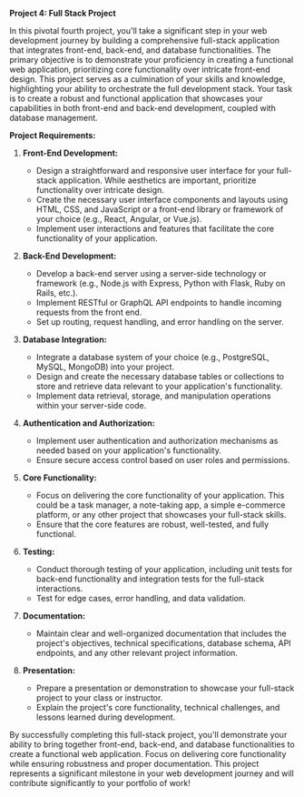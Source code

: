 **Project 4: Full Stack Project**

In this pivotal fourth project, you'll take a significant step in your web development journey by building a comprehensive full-stack application that integrates front-end, back-end, and database functionalities. The primary objective is to demonstrate your proficiency in creating a functional web application, prioritizing core functionality over intricate front-end design. This project serves as a culmination of your skills and knowledge, highlighting your ability to orchestrate the full development stack. Your task is to create a robust and functional application that showcases your capabilities in both front-end and back-end development, coupled with database management.

**Project Requirements:**

1. **Front-End Development:**
   - Design a straightforward and responsive user interface for your full-stack application. While aesthetics are important, prioritize functionality over intricate design.
   - Create the necessary user interface components and layouts using HTML, CSS, and JavaScript or a front-end library or framework of your choice (e.g., React, Angular, or Vue.js).
   - Implement user interactions and features that facilitate the core functionality of your application.

2. **Back-End Development:**
   - Develop a back-end server using a server-side technology or framework (e.g., Node.js with Express, Python with Flask, Ruby on Rails, etc.).
   - Implement RESTful or GraphQL API endpoints to handle incoming requests from the front end.
   - Set up routing, request handling, and error handling on the server.

3. **Database Integration:**
   - Integrate a database system of your choice (e.g., PostgreSQL, MySQL, MongoDB) into your project.
   - Design and create the necessary database tables or collections to store and retrieve data relevant to your application's functionality.
   - Implement data retrieval, storage, and manipulation operations within your server-side code.

4. **Authentication and Authorization:**
   - Implement user authentication and authorization mechanisms as needed based on your application's functionality.
   - Ensure secure access control based on user roles and permissions.

5. **Core Functionality:**
   - Focus on delivering the core functionality of your application. This could be a task manager, a note-taking app, a simple e-commerce platform, or any other project that showcases your full-stack skills.
   - Ensure that the core features are robust, well-tested, and fully functional.

6. **Testing:**
   - Conduct thorough testing of your application, including unit tests for back-end functionality and integration tests for the full-stack interactions.
   - Test for edge cases, error handling, and data validation.

7. **Documentation:**
   - Maintain clear and well-organized documentation that includes the project's objectives, technical specifications, database schema, API endpoints, and any other relevant project information.

8. **Presentation:**
   - Prepare a presentation or demonstration to showcase your full-stack project to your class or instructor.
   - Explain the project's core functionality, technical challenges, and lessons learned during development.

By successfully completing this full-stack project, you'll demonstrate your ability to bring together front-end, back-end, and database functionalities to create a functional web application. Focus on delivering core functionality while ensuring robustness and proper documentation. This project represents a significant milestone in your web development journey and will contribute significantly to your portfolio of work!

